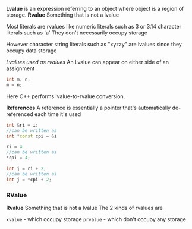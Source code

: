 
**Lvalue** is an expression referring to an object where object is a region of storage. 
**Rvalue** Something that is not a lvalue

Most literals are rvalues like 
	numeric literals such as 3 or 3.14
	character literals such as 'a'
They don't necessarily occupy storage

However character string literals such as "xyzzy" are lvalues since they occupy data storage

*Lvalues used as rvalues*
An Lvalue can appear on either side of an assignment 
```cpp
int m, n;
m = n;
```
Here C++ performs lvalue-to-rvalue conversion.



**References**
A reference is essentially a pointer that's automatically de-referenced each time it's used

```cpp
int &ri = i;
//can be written as
int *const cpi = &i

ri = 4
//can be written as 
*cpi = 4;

int j = ri + 2;
//can be written as
int j = *cpi + 2;
```

### RValue
**Rvalue** Something that is not a lvalue
The 2 kinds of rvalues are

`xvalue` - which occupy storage
`prvalue` - which don't occupy any storage

```